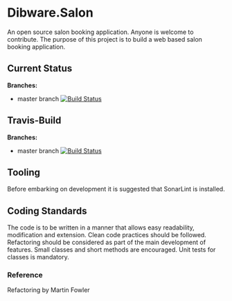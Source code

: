 # Dibware.Salon
An open source salon booking application. Anyone is welcome to contribute. 
The purpose of this project is to build a web based salon booking application.

## Current Status
**Branches:**
* master branch [![Build Status](https://travis-ci.com/dibley1973/Dibware.Salon.svg?branch=master)](https://travis-ci.org/dibley1973/Dibware.Salon)

## Travis-Build
**Branches:**
* master branch [![Build Status](https://api.travis-ci.org/dibley1973/Dibware.Salon.png?branch=master)](https://travis-ci.com/dibley1973/Dibware.Salon)

## Tooling
Before embarking on development it is suggested that SonarLint is installed.

## Coding Standards
The code is to be written in a manner that allows easy readability, modification and extension. Clean code practices should be followed. Refactoring should be considered as part of the main development of features. Small classes and short methods are encouraged. Unit tests for classes is mandatory.

### Reference
Refactoring by Martin Fowler
